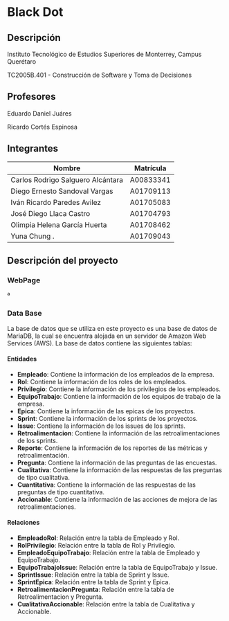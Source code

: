 # Black Dot

## Descripción

Instituto Tecnológico de Estudios Superiores de Monterrey, Campus Querétaro

TC2005B.401 - Construcción de Software y Toma de Decisiones

## Profesores

Eduardo Daniel Juáres

Ricardo Cortés Espinosa

## Integrantes

| Nombre                            | Matrícula |
| --------------------------------- | --------- |
| Carlos Rodrigo Salguero Alcántara | A00833341 |
| Diego Ernesto Sandoval Vargas     | A01709113 |
| Iván Ricardo Paredes Avilez       | A01705083 |
| José Diego Llaca Castro           | A01704793 |
| Olimpia Helena García Huerta      | A01708462 |
| Yuna Chung .                      | A01709043 |

## Descripción del proyecto

### WebPage

ª

### Data Base

La base de datos que se utiliza en este proyecto es una base de datos de MariaDB, la cual se encuentra alojada en un servidor de Amazon Web Services (AWS). La base de datos contiene las siguientes tablas:

#### Entidades

- **Empleado**: Contiene la información de los empleados de la empresa.
- **Rol**: Contiene la información de los roles de los empleados.
- **Privilegio**: Contiene la información de los privilegios de los empleados.
- **EquipoTrabajo**: Contiene la información de los equipos de trabajo de la empresa.
- **Epica**: Contiene la información de las epicas de los proyectos.
- **Sprint**: Contiene la información de los sprints de los proyectos.
- **Issue**: Contiene la información de los issues de los sprints.
- **Retroalimentacion**: Contiene la información de las retroalimentaciones de los sprints.
- **Reporte**: Contiene la información de los reportes de las métricas y retroalimentación.
- **Pregunta**: Contiene la información de las preguntas de las encuestas.
- **Cualitativa**: Contiene la información de las respuestas de las preguntas de tipo cualitativa.
- **Cuantitativa**: Contiene la información de las respuestas de las preguntas de tipo cuantitativa.
- **Accionable**: Contiene la información de las acciones de mejora de las retroalimentaciones.

#### Relaciones

- **EmpleadoRol**: Relación entre la tabla de Empleado y Rol.
- **RolPrivilegio**: Relación entre la tabla de Rol y Privilegio.
- **EmpleadoEquipoTrabajo**: Relación entre la tabla de Empleado y EquipoTrabajo.
- **EquipoTrabajoIssue**: Relación entre la tabla de EquipoTrabajo y Issue.
- **SprintIssue**: Relación entre la tabla de Sprint y Issue.
- **SprintEpica**: Relación entre la tabla de Sprint y Epica.
- **RetroalimentacionPregunta**: Relación entre la tabla de Retroalimentacion y Pregunta.
- **CualitativaAccionable**: Relación entre la tabla de Cualitativa y Accionable.
